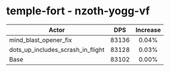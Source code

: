# temple-fort - nzoth-yogg-vf
| Actor | DPS | Increase |
|---|:---:|:---:|
|mind_blast_opener_fix|83136|0.04%|
|dots_up_includes_scrash_in_flight|83128|0.03%|
|Base|83102|0.00%|
